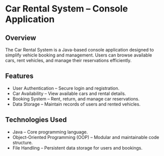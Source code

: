 # Car Rental System – Console Application
## Overview
The Car Rental System is a Java-based console application designed to simplify vehicle booking and management. Users can browse available cars, rent vehicles, and manage their reservations efficiently.

## Features
- User Authentication – Secure login and registration.
- Car Availability – View available cars and rental details.
- Booking System – Rent, return, and manage car reservations.
- Data Storage – Maintain records of users and rented vehicles.

## Technologies Used
- Java – Core programming language.
- Object-Oriented Programming (OOP) – Modular and maintainable code structure.
- File Handling – Persistent data storage for users and bookings.
